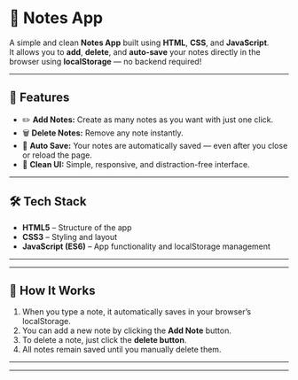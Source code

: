 # 📝 Notes App

A simple and clean **Notes App** built using **HTML**, **CSS**, and **JavaScript**.  
It allows you to **add**, **delete**, and **auto-save** your notes directly in the browser using **localStorage** — no backend required!

---

## 🚀 Features

- ✏️ **Add Notes:** Create as many notes as you want with just one click.  
- 🗑️ **Delete Notes:** Remove any note instantly.  
- 💾 **Auto Save:** Your notes are automatically saved — even after you close or reload the page.  
- 🌙 **Clean UI:** Simple, responsive, and distraction-free interface.

---

## 🛠️ Tech Stack

- **HTML5** – Structure of the app  
- **CSS3** – Styling and layout  
- **JavaScript (ES6)** – App functionality and localStorage management

---

---

## 🧠 How It Works

1. When you type a note, it automatically saves in your browser’s localStorage.  
2. You can add a new note by clicking the **Add Note** button.  
3. To delete a note, just click the  **delete button**.  
4. All notes remain saved until you manually delete them.

---
---

